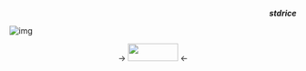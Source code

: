 <p align=right><b><i>stdrice</i></b></p>

![img](https://files.catbox.moe/xku92e.png)

<div align=center>
  → <a href="https://stdrice.github.io"><img src="https://stdrice.github.io/button.png" width="88" height="31"></a> ←
</div>

